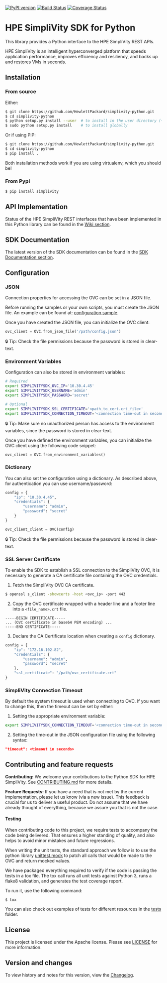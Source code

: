 [![PyPI version](https://badge.fury.io/py/simplivity.svg)](https://badge.fury.io/py/simplivity)
[![Build Status](https://travis-ci.com/HewlettPackard/simplivity-python.svg?branch=master)](https://travis-ci.com/HewlettPackard/simplivity-python)
[![Coverage Status](https://coveralls.io/repos/github/HewlettPackard/simplivity-python/badge.svg?branch=master)](https://coveralls.io/github/HewlettPackard/simplivity-python?branch=master)

# HPE SimpliVity SDK for Python

This library provides a Python interface to the HPE SimpliVity REST APIs.

HPE SimpliVity is an intelligent hyperconverged platform that speeds application performance,
improves efficiency and resiliency, and backs up and restores VMs in seconds.

## Installation

### From source

Either:

```bash
$ git clone https://github.com/HewlettPackard/simplivity-python.git
$ cd simplivity-python
$ python setup.py install --user  # to install in the user directory (~/.local)
$ sudo python setup.py install    # to install globally
```

Or if using PIP:

```bash
$ git clone https://github.com/HewlettPackard/simplivity-python.git
$ cd simplivity-python
$ pip install .
```

Both installation methods work if you are using virtualenv, which you should be!

### From Pypi

```bash
$ pip install simplivity
```


## API Implementation

Status of the HPE SimpliVity REST interfaces that have been implemented in this Python library can be found in the [Wiki section](endpoints-support.md).


## SDK Documentation

The latest version of the SDK documentation can be found in the [SDK Documentation section](https://hewlettpackard.github.io/simplivity-python/index.html).

## Configuration

### JSON

Connection properties for accessing the OVC can be set in a JSON file.

Before running the samples or your own scripts, you must create the JSON file.
An example can be found at: [configuration sample](examples/config-rename.json).

Once you have created the JSON file, you can initialize the OVC client:

```python
ovc_client = OVC.from_json_file('/path/config.json')
```

:lock: Tip: Check the file permissions because the password is stored in clear-text.

### Environment Variables

Configuration can also be stored in environment variables:

```bash
# Required
export SIMPLIVITYSDK_OVC_IP='10.30.4.45'
export SIMPLIVITYSDK_USERNAME='admin'
export SIMPLIVITYSDK_PASSWORD='secret'

# Optional
export SIMPLIVITYSDK_SSL_CERTIFICATE='<path_to_cert.crt_file>'
export SIMPLIVITYSDK_CONNECTION_TIMEOUT='<connection time-out in seconds>'
```

:lock: Tip: Make sure no unauthorized person has access to the environment variables, since the password is stored in clear-text.

Once you have defined the environment variables, you can initialize the OVC client using the following code snippet:

```python
ovc_client = OVC.from_environment_variables()
```

### Dictionary

You can also set the configuration using a dictionary. As described above, for authentication you can use username/password:


```python
config = {
    "ip": "10.30.4.45",
    "credentials": {
        "username": "admin",
        "password": "secret"
    }
}

ovc_client_client = OVC(config)
```

:lock: Tip: Check the file permissions because the password is stored in clear-text.


### SSL Server Certificate

To enable the SDK to establish a SSL connection to the SimpliVity OVC, it is necessary to generate a CA certificate file containing the OVC credentials.

1. Fetch the SimpliVity OVC CA certificate.
```bash
$ openssl s_client -showcerts -host <ovc_ip> -port 443
```

2. Copy the OVC certificate wrapped with a header line and a footer line into a `<file_name>.crt` file.
```
-----BEGIN CERTIFICATE-----
... (OVC certificate in base64 PEM encoding) ...
-----END CERTIFICATE-----
```

3. Declare the CA Certificate location when creating a `config` dictionary.
```python
config = {
    "ip": "172.16.102.82",
    "credentials": {
        "username": "admin",
        "password": "secret"
    },
    "ssl_certificate": "/path/ovc_certificate.crt"
}
```

### SimpliVity Connection Timeout
By default the system timeout is used when connecting to OVC.  If you want to change this,
then the timeout can be set by either:

1. Setting the appropriate environment variable:
```bash
export SIMPLIVITYSDK_CONNECTION_TIMEOUT='<connection time-out in seconds>'
```

2. Setting the time-out in the JSON configuration file using the following syntax:
```json
"timeout": <timeout in seconds>
```

## Contributing and feature requests

**Contributing:** We welcome your contributions to the Python SDK for HPE SimpliVity. See [CONTRIBUTING.md](CONTRIBUTING.md) for more details.

**Feature Requests:** If you have a need that is not met by the current implementation, please let us know (via a new issue).
This feedback is crucial for us to deliver a useful product. Do not assume that we have already thought of everything, because we assure you that is not the case.

#### Testing

When contributing code to this project, we require tests to accompany the code being delivered.
That ensures a higher standing of quality, and also helps to avoid minor mistakes and future regressions.

When writing the unit tests, the standard approach we follow is to use the python library [unittest.mock](https://docs.python.org/3/library/unittest.mock.html) to patch all calls that would be made to the OVC and return mocked values.

We have packaged everything required to verify if the code is passing the tests in a tox file.
The tox call runs all unit tests against Python 3, runs a flake8 validation, and generates the test coverage report.

To run it, use the following command:

```
$ tox
```

You can also check out examples of tests for different resources in the [tests](tests) folder.

## License

This project is licensed under the Apache license. Please see [LICENSE](LICENSE) for more information.

## Version and changes

To view history and notes for this version, view the [Changelog](CHANGELOG.md).
